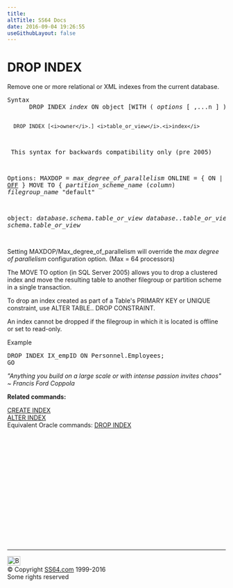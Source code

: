 ```yaml
---
title:
altTitle: SS64 Docs
date: 2016-09-04 19:26:55
useGithubLayout: false
---
```

<!-- #BeginLibraryItem "/Library/head_sql.lbi" --><!-- #EndLibraryItem --><h1>DROP INDEX </h1>
<p>Remove one or more relational or XML indexes from the current database. </p>
<pre>Syntax
      DROP INDEX <i>index</i> ON object [WITH ( <i>options</i> [ ,...n ] ) ]
  
      DROP INDEX [<i>owner</i>.] <i>table_or_view</i>.<i>index</i>
<b>             </b>This syntax for backwards compatibility only (pre 2005)

Options:
    MAXDOP = <i>max_degree_of_parallelism</i>
    ONLINE = { ON | <u>OFF</u> }
    MOVE TO { <i>partition_scheme_name</i> (<i>column</i>) 
    <i>filegroup_name</i>
    "default" 

object:
    <i>database.schema.table_or_view
    database..table_or_view
    schema.table_or_view</i>

</pre> 
<p>Setting MAXDOP/Max_degree_of_parallelism will override the <i>max degree of parallelism </i>configuration option. (Max = 64 processors) </p>
<p>The MOVE TO option (in SQL Server 2005) allows you to drop a clustered index and move the resulting table to another filegroup or partition scheme in a single transaction.</p>
<p>To drop an  index created as part of a Table's PRIMARY KEY or UNIQUE constraint, use ALTER TABLE.. DROP CONSTRAINT.</p>
<p>An index cannot be dropped if the filegroup in which it is located is offline or set to read-only.</p>
<p>Example</p>
<pre>DROP INDEX IX_empID ON Personnel.Employees;<br>GO</pre>
<p class="quote"><i>"Anything you build on a large scale or with intense passion invites
  chaos" ~ Francis Ford Coppola </i></p>
<p><b>Related commands:</b></p>
<p>  <a href="index_c.html">CREATE INDEX</a><br>
  <a href="index_a.html">ALTER INDEX</a><br>
Equivalent Oracle commands:  <a href="../ora/index_d.html">DROP INDEX </a></p><!-- #BeginLibraryItem "/Library/foot_sql.lbi" --><p><script async="" src="//pagead2.googlesyndication.com/pagead/js/adsbygoogle.js"></script>
<!-- ss64-sql -->
<ins class="adsbygoogle" style="display:inline-block;width:300px;height:250px" data-ad-client="ca-pub-6140977852749469" data-ad-slot="6953563613"></ins>
<script>
(adsbygoogle = window.adsbygoogle || []).push({});
</script></p>
<hr>
<div id="bl" class="footer"><a href="#"><img src="../images/top.png" width="30" height="22" alt="Back to the Top"></a></div>
<div id="br" class="footer, tagline">© Copyright <a href="http://ss64.com/">SS64.com</a> 1999-2016<br>
Some rights reserved</div><!-- #EndLibraryItem -->

